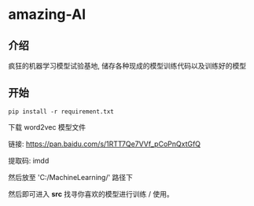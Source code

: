 # amazing-AI

## 介绍

疯狂的机器学习模型试验基地, 储存各种现成的模型训练代码以及训练好的模型

## 开始

    pip install -r requirement.txt

下载 word2vec 模型文件

链接: https://pan.baidu.com/s/1RTT7Qe7VVf_pCoPnQxtGfQ

提取码: imdd

然后放至 'C:/MachineLearning/' 路径下

然后即可进入 **src** 找寻你喜欢的模型进行训练 / 使用。

